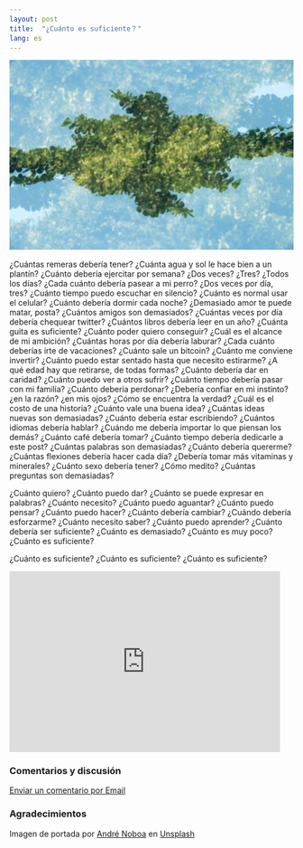 ```yaml
---
layout: post
title:  "¿Cuánto es suficiente？"
lang: es
---
```

<img class="cover" src="/img/enough/cover.jpg">

<span class="first-letter">¿</span>Cuántas remeras debería tener?
¿Cuánta agua y sol le hace bien a un plantín?
¿Cuánto debería ejercitar por semana? ¿Dos veces? ¿Tres? ¿Todos los días?
¿Cada cuánto debería pasear a mi perro? ¿Dos veces por día, tres?
¿Cuánto tiempo puedo escuchar en silencio?
¿Cuánto es normal usar el celular?
¿Cuánto debería dormir cada noche?
¿Demasiado amor te puede matar, posta?
¿Cuántos amigos son demasiados?
¿Cuántas veces por día debería chequear twitter?
¿Cuántos libros debería leer en un año?
¿Cuánta guita es suficiente?
¿Cuánto poder quiero conseguir?
¿Cuál es el alcance de mi ambición?
¿Cuántas horas por día debería laburar?
¿Cada cuánto deberías irte de vacaciones?
¿Cuánto sale un bitcoin?
¿Cuánto me conviene invertir?
¿Cuánto puedo estar sentado hasta que necesito estirarme?
¿A qué edad hay que retirarse, de todas formas?
¿Cuánto debería dar en caridad?
¿Cuánto puedo ver a otros sufrir?
¿Cuánto tiempo debería pasar con mi familia?
¿Cuánto debería perdonar?
¿Debería confiar en mi instinto? ¿en la razón? ¿en mis ojos?
¿Cómo se encuentra la verdad?
¿Cuál es el costo de una historia?
¿Cuánto vale una buena idea?
¿Cuántas ideas nuevas son demasiadas?
¿Cuánto debería estar escribiendo?
¿Cuántos idiomas debería hablar?
¿Cuándo me debería importar lo que piensan los demás?
¿Cuánto café debería tomar?
¿Cuánto tiempo debería dedicarle a este post?
¿Cuántas palabras son demasiadas?
¿Cuánto debería quererme?
¿Cuántas flexiones debería hacer cada día?
¿Debería tomar más vitaminas y minerales?
¿Cuánto sexo debería tener?
¿Cómo medito?
¿Cuántas preguntas son demasiadas?

¿Cuánto quiero?
¿Cuánto puedo dar?
¿Cuánto se puede expresar en palabras?
¿Cuánto necesito?
¿Cuánto puedo aguantar?
¿Cuánto puedo pensar?
¿Cuánto puedo hacer?
¿Cuánto debería cambiar?
¿Cuándo debería esforzarme?
¿Cuánto necesito saber?
¿Cuánto puedo aprender?
¿Cuánto debería ser suficiente?
¿Cuánto es demasiado?
¿Cuánto es muy poco?
¿Cuánto es suficiente?


¿Cuánto es suficiente?
¿Cuánto es suficiente?
¿Cuánto es suficiente?


<div style="text-align: center">
	<iframe style="display:block;" src="https://maraoz.substack.com/embed" width="480" height="320" style="border:1px solid #EEE; background:white;" frameborder="0" scrolling="no"></iframe>
</div>

### Comentarios y discusión
[Enviar un comentario por Email](mailto:enough@maraoz.com)


### Agradecimientos

<span>Imagen de portada por <a href="https://unsplash.com/@andrenoboa?utm_source=unsplash&amp;utm_medium=referral&amp;utm_content=creditCopyText">André Noboa</a> en <a href="https://unsplash.com/s/photos/chaos?utm_source=unsplash&amp;utm_medium=referral&amp;utm_content=creditCopyText">Unsplash</a></span>

